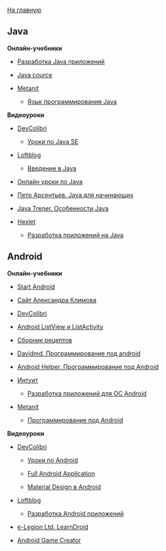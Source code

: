 [На главную](README.md)


## Java


**Онлайн-учебники**

- [Разработка Java приложений](http://it-simulator.com/site/article?execution=e2s1&id=1)

- [Java cource](http://java-course.ru/begin/)

- [Metanit](http://metanit.com/)

  * [Язык программирования Java](http://metanit.com/java/tutorial/)


**Видеоуроки**

- [DevColibri](https://www.youtube.com/user/devcolibri/playlists)

  * [Уроки по Java SE](https://www.youtube.com/playlist?list=PLIU76b8Cjem48KXIy83YIm-QM6SwvzjQd)

- [Loftblog](http://loftblog.ru/courses/)

  * [Введение в Java](http://loftblog.ru/category/courses/vvedenie-v-java/)

- [Онлайн уроки по Java](https://www.youtube.com/user/ytkach/playlists)

- [Петр Арсентьев. Java для начинающих](https://www.youtube.com/playlist?list=PLW8mAQ8rFUhKFkuXDTb3PT1GKz0T-lCv6)

- [Java Trener. Особенности Java](https://www.youtube.com/playlist?list=PLSx6j6l70HPomStHjfE8irPNdVPiLHyo6)

- [Hexlet](https://www.youtube.com/user/HexletUniversity/playlists)

  * [Разработка приложений на Java](https://www.youtube.com/playlist?list=PLo6puixMwuSOYI4rSS3rjiYr61wSxt_oo)


## Android


**Онлайн-учебники**

- [Start Android](http://startandroid.ru/ru/uroki/vse-uroki-spiskom.html)

- [Сайт Александра Климова](http://developer.alexanderklimov.ru/android/)

- [DevColibri](http://devcolibri.com)

- [Android ListView и ListActivity](http://www.vitalinvent.com/home/java/97-androidlistviewandlistactivitytutorial.html)

- [Сборник рецептов](http://codearticles.ru/catalogs/540)

- [Davidmd. Программирование под android](http://davidmd.ru/%D1%83%D1%80%D0%BE%D0%BA%D0%B8-%D0%BF%D0%BE-android/)

- [Android Helper. Программирование под Android](http://android-helper.com.ua/android-lessons/)

- [Интуит](http://www.intuit.ru/studies/courses)

  * [Разработка приложений для ОС Android](http://www.intuit.ru/studies/courses/3703/945/info)

- [Metanit](http://metanit.com/)

  * [Программирование под Android](http://metanit.com/java/android/index.php)


**Видеоуроки**

- [DevColibri](https://www.youtube.com/user/devcolibri/playlists)

  * [Уроки по Android](https://www.youtube.com/playlist?list=PLIU76b8Cjem7oSU18zTKNfsyzrmf3Zubl)

  * [Full Android Application](https://www.youtube.com/playlist?list=PLIU76b8Cjem54jkj0XtCAp8JqZooY_eBI)

  * [Material Design в Android](https://www.youtube.com/playlist?list=PLIU76b8Cjem7x0Ot_d0Z1nIq1Mk3PUW_Q)

- [Loftblog](http://loftblog.ru/courses/)

  * [Разработка Android приложений](http://loftblog.ru/category/courses/razrabotka-android-prilozhenij/)

- [e-Legion Ltd. LearnDroid](https://www.youtube.com/playlist?list=PLufI-p7bsMuRbTCnsoLrN6rWDl8MQ_TMM)

- [Android Game Creator](https://www.youtube.com/user/androidgamecreator/videos)
